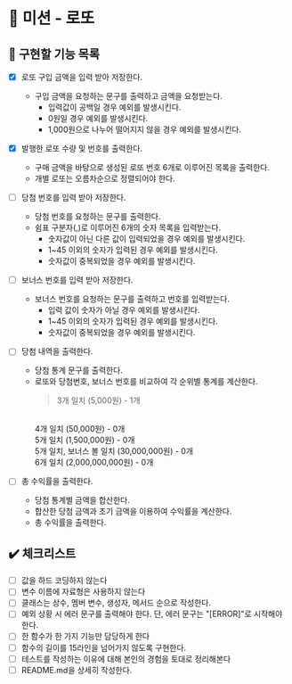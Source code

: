 # 🎰 미션 - 로또

## 🧭 구현할 기능 목록

- [x] 로또 구입 금액을 입력 받아 저장한다.
    - 구입 금액을 요청하는 문구를 출력하고 금액을 요청받는다.
        - 입력값이 공백일 경우 예외를 발생시킨다. 
        - 0원일 경우 예외를 발생시킨다.
        - 1,000원으로 나누어 떨어지지 않을 경우 예외를 발생시킨다.

- [x] 발행한 로또 수량 및 번호를 출력한다.
    - 구매 금액을 바탕으로 생성된 로또 번호 6개로 이루어진 목록을 출력한다.
    - 개별 로또는 오름차순으로 정렬되어야 한다.

- [ ] 당첨 번호를 입력 받아 저장한다.
    - 당첨 번호를 요청하는 문구를 출력한다.
    - 쉼표 구분자(,)로 이루어진 6개의 숫자 목록을 입력받는다.
        - 숫자값이 아닌 다른 값이 입력되었을 경우 예외를 발생시킨다.
        - 1~45 이외의 숫자가 입력된 경우 예외를 발생시킨다.
        - 숫자값이 중복되었을 경우 예외를 발생시킨다.

- [ ] 보너스 번호를 입력 받아 저장한다.
    - 보너스 번호를 요청하는 문구를 출력하고 번호를 입력받는다.
        - 입력 값이 숫자가 아닐 경우 예외를 발생시킨다.
        - 1~45 이외의 숫자가 입력된 경우 예외를 발생시킨다.
        - 숫자값이 중복되었을 경우 예외를 발생시킨다.

- [ ] 당첨 내역을 출력한다.
    - 당첨 통계 문구를 출력한다.
    - 로또와 당첨번호, 보너스 번호를 비교하여 각 순위별 통계를 계산한다.
      > 3개 일치 (5,000원) - 1개
      <br/>
      4개 일치 (50,000원) - 0개
      <br/>
      5개 일치 (1,500,000원) - 0개
      <br/>
      5개 일치, 보너스 볼 일치 (30,000,000원) - 0개
      <br/>
      6개 일치 (2,000,000,000원) - 0개

- [ ] 총 수익률을 출력한다.
    - 당첨 통계별 금액을 합산한다.
    - 합산한 당첨 금액과 초기 금액을 이용하여 수익률을 계산한다.
    - 총 수익률을 출력한다.

## ✔️ 체크리스트

- [ ] 값을 하드 코딩하지 않는다
- [ ] 변수 이름에 자료형은 사용하지 않는다
- [ ] 클래스는 상수, 멤버 변수, 생성자, 메서드 순으로 작성한다.
- [ ] 예외 상황 시 에러 문구를 출력해야 한다. 단, 에러 문구는 "[ERROR]"로 시작해야 한다.
- [ ] 한 함수가 한 가지 기능만 담당하게 한다
- [ ] 함수의 길이를 15라인을 넘어가지 않도록 구현한다.
- [ ] 테스트를 작성하는 이유에 대해 본인의 경험을 토대로 정리해본다
- [ ] README.md을 상세히 작성한다.
